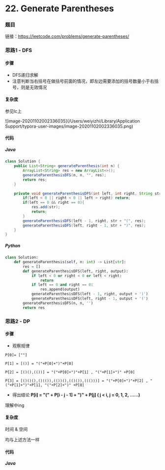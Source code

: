 

# 22. Generate Parentheses

### 题目

链接：https://leetcode.com/problems/generate-parentheses/



### 思路1 - DFS

#### 步骤

- DFS递归求解
- 注意判断当右括号在做括号前面的情况，即左边需要添加的括号数量小于右括号，则是无效情况



#### 复杂度

参见lc上

![image-20201102002336035](/Users/weiyizhi/Library/Application Support/typora-user-images/image-20201102002336035.png)



#### 代码

##### Java

``` java
class Solution {
    public List<String> generateParenthesis(int n) {
        ArrayList<String> res = new ArrayList<>();
        generateParenthesisDFS(n, n, "", res);
        return res;
    }
    
    private void generateParenthesisDFS(int left, int right, String str, List<String> res){
        if(left < 0 || right < 0 || left > right) return;
        if(left == 0 && right == 0){
            res.add(str);
            return;
        }
        generateParenthesisDFS(left - 1, right, str + "(", res);
        generateParenthesisDFS(left, right - 1, str + ")", res);
    }
}
```



##### Python

```python
class Solution:
    def generateParenthesis(self, n: int) -> List[str]:
        res = []
        def generateParenthesisDFS(left, right, output):
            if left < 0 or right < 0 or left < right:
                return
            if left == 0 and right == 0:
                res.append(output)
            generateParenthesisDFS(left - 1, right, output + ')')
            generateParenthesisDFS(left, right - 1, output + '(')
        generateParenthesisDFS(n, n, '')
        return res            
```



### 思路2 - DP

#### 步骤

- 观察规律

```
P[0]= [""]

P[1] = [()] = "("+P[0]+")"+P[0]

P[2] = [()(),(())] = "("+P[0]+")"+P[1] , "("+P[1]+")" +P[0]

P[3] = [()()(),()(()),(())(),(()()),((()))] = "("+P[0]+")"+P[2] , "("+P[1]+")"+P[1], "("+P[2]+")" +P[0]
```

- 得出结论 **P[i] =  "(" + P[i - j - 1] + ")" + P[j]    ( j < i, j = 0, 1, 2, ......)**

理解中ing



#### 复杂度

时间 & 空间

均与上述方法一样



#### 代码

##### Java

``` java

```
